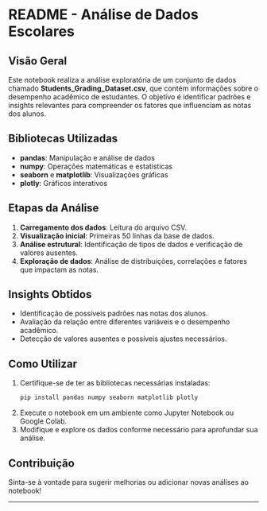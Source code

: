 # README - Análise de Dados Escolares

## Visão Geral
Este notebook realiza a análise exploratória de um conjunto de dados chamado **Students_Grading_Dataset.csv**, que contém informações sobre o desempenho acadêmico de estudantes. O objetivo é identificar padrões e insights relevantes para compreender os fatores que influenciam as notas dos alunos.

## Bibliotecas Utilizadas
- **pandas**: Manipulação e análise de dados
- **numpy**: Operações matemáticas e estatísticas
- **seaborn** e **matplotlib**: Visualizações gráficas
- **plotly**: Gráficos interativos

## Etapas da Análise
1. **Carregamento dos dados**: Leitura do arquivo CSV.
2. **Visualização inicial**: Primeiras 50 linhas da base de dados.
3. **Análise estrutural**: Identificação de tipos de dados e verificação de valores ausentes.
4. **Exploração de dados**: Análise de distribuições, correlações e fatores que impactam as notas.

## Insights Obtidos
- Identificação de possíveis padrões nas notas dos alunos.
- Avaliação da relação entre diferentes variáveis e o desempenho acadêmico.
- Detecção de valores ausentes e possíveis ajustes necessários.

## Como Utilizar
1. Certifique-se de ter as bibliotecas necessárias instaladas:
   ```sh
   pip install pandas numpy seaborn matplotlib plotly
   ```
2. Execute o notebook em um ambiente como Jupyter Notebook ou Google Colab.
3. Modifique e explore os dados conforme necessário para aprofundar sua análise.

## Contribuição
Sinta-se à vontade para sugerir melhorias ou adicionar novas análises ao notebook!

---


